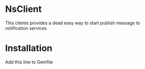 # NsClient
This clients provides a dead easy way to start publish message to notification services

# Installation
Add this line to Gemfile
